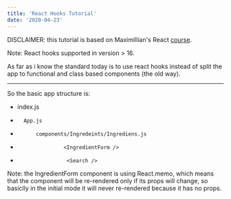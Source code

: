 ```yaml
---
title: 'React Hooks Tutorial'
date: '2020-04-23'
---
```

DISCLAIMER: this tutorial is based on Maximillian's React [course](https://www.udemy.com/course/react-the-complete-guide-incl-redux/l).

Note: React hooks supported in version > 16.

As far as i know the standard today is to use react hooks instead of split the app to functional and class based components (the old way).

----------------------------------------------------------------
So the basic app structure is:

*   index.js
*       App.js
*           components/Ingredeints/Ingrediens.js
*                    <IngredientForm />
*                     <Search />


Note: the IngredientForm component is using React.memo, which means that the component will be re-rendered only if its props will change, so basiclly in the initial mode <IngredientForm /> it will never re-rendered because it has no props.